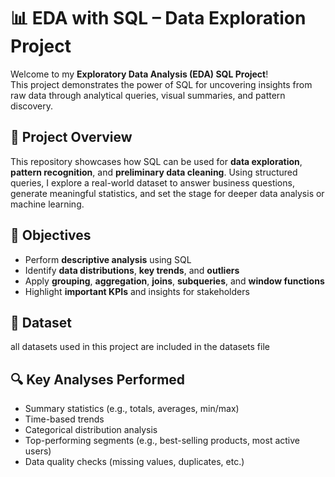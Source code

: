 # 📊 EDA with SQL – Data Exploration Project

Welcome to my **Exploratory Data Analysis (EDA) SQL Project**!  
This project demonstrates the power of SQL for uncovering insights from raw data through analytical queries, visual summaries, and pattern discovery.

## 🌟 Project Overview

This repository showcases how SQL can be used for **data exploration**, **pattern recognition**, and **preliminary data cleaning**. Using structured queries, I explore a real-world dataset to answer business questions, generate meaningful statistics, and set the stage for deeper data analysis or machine learning.

## 🧠 Objectives

- Perform **descriptive analysis** using SQL
- Identify **data distributions**, **key trends**, and **outliers**
- Apply **grouping**, **aggregation**, **joins**, **subqueries**, and **window functions**
- Highlight **important KPIs** and insights for stakeholders

## 📁 Dataset

all datasets used in this project are included in the datasets file


## 🔍 Key Analyses Performed

- Summary statistics (e.g., totals, averages, min/max)
- Time-based trends
- Categorical distribution analysis
- Top-performing segments (e.g., best-selling products, most active users)
- Data quality checks (missing values, duplicates, etc.)


